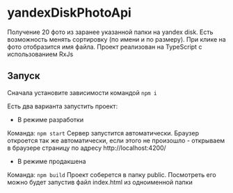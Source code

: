 # yandexDiskPhotoApi

Получение 20 фото из заранее указанной папки на yandex disk. Есть возможность менять сортировку (по имени и по размеру). При клике на фото отобразится имя файла.
Проект реализован на TypeScript с использованием RxJs


## Запуск

Сначала установите зависимости командой `npm i`

Есть два варианта запустить проект:

- В режиме разработки

Команда: `npm start`
Сервер запустится автоматически. Браузер откроется так же автоматически, если этого не произошло - открываем в браузере страницу по адресу http://localhost:4200/


- В режиме продакшена

Команда: `npm build`
Проект соберется в папку public. Посмотреть его можно будет запустив файл index.html из одноименной папки
